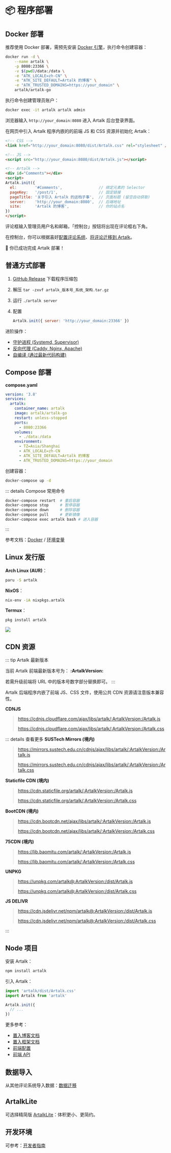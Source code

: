 # 📦 程序部署

## Docker 部署

推荐使用 Docker 部署，需预先安装 [Docker 引擎](https://docs.docker.com/engine/install/)，执行命令创建容器：

```bash
docker run -d \
    --name artalk \
    -p 8080:23366 \
    -v $(pwd)/data:/data \
    -e "ATK_LOCALE=zh-CN" \
    -e "ATK_SITE_DEFAULT=Artalk 的博客" \
    -e "ATK_TRUSTED_DOMAINS=https://your_domain" \
    artalk/artalk-go
```

执行命令创建管理员账户：

```bash
docker exec -it artalk artalk admin
```

浏览器输入 `http://your_domain:8080` 进入 Artalk 后台登录界面。

在网页中引入 Artalk 程序内嵌的的前端 JS 和 CSS 资源并初始化 Artalk：

<!-- prettier-ignore-start -->

```html
<!-- CSS -->
<link href="http://your_domain:8080/dist/Artalk.css" rel="stylesheet" />

<!-- JS -->
<script src="http://your_domain:8080/dist/Artalk.js"></script>

<!-- Artalk -->
<div id="Comments"></div>
<script>
Artalk.init({
  el:        '#Comments',                // 绑定元素的 Selector
  pageKey:   '/post/1',                  // 固定链接
  pageTitle: '关于引入 Artalk 的这档子事',  // 页面标题 (留空自动获取)
  server:    'http://your_domain:8080',  // 后端地址
  site:      'Artalk 的博客',             // 你的站点名
})
</script>
```
<!-- prettier-ignore-end -->

评论框输入管理员用户名和邮箱，「控制台」按钮将出现在评论框右下角。

在控制台，你可以根据喜好[配置评论系统](./backend/config.md)、[将评论迁移到 Artalk](./transfer.md)。

🥳 你已成功完成 Artalk 部署！

## 普通方式部署

1. [GitHub Release](https://github.com/ArtalkJS/Artalk/releases) 下载程序压缩包
2. 解压 `tar -zxvf artalk_版本号_系统_架构.tar.gz`
3. 运行 `./artalk server`
4. 配置

   ```js
   Artalk.init({ server: 'http://your_domain:23366' })
   ```

进阶操作：

- [守护进程 (Systemd, Supervisor)](./backend/daemon.md)
- [反向代理 (Caddy, Nginx, Apache)](./backend/reverse-proxy.md)
- [自编译 (通过最新代码构建)](../develop/contributing.md)

## Compose 部署

**compose.yaml**

```yaml
version: '3.8'
services:
  artalk:
    container_name: artalk
    image: artalk/artalk-go
    restart: unless-stopped
    ports:
      - 8080:23366
    volumes:
      - ./data:/data
    environment:
      - TZ=Asia/Shanghai
      - ATK_LOCALE=zh-CN
      - ATK_SITE_DEFAULT=Artalk 的博客
      - ATK_TRUSTED_DOMAINS=https://your_domain
```

创建容器：

```bash
docker-compose up -d
```

::: details Compose 常用命令

```bash
docker-compose restart  # 重启容器
docker-compose stop     # 暂停容器
docker-compose down     # 删除容器
docker-compose pull     # 更新镜像
docker-compose exec artalk bash # 进入容器
```

:::

参考文档：[Docker](./backend/docker.md) / [环境变量](./env.md)

## Linux 发行版

**Arch Linux (AUR)**：

```bash
paru -S artalk
```

**NixOS**：

```bash
nix-env -iA nixpkgs.artalk
```

**Termux**：

```bash
pkg install artalk
```

![](https://repology.org/badge/vertical-allrepos/artalk.svg)

## CDN 资源

::: tip Artalk 最新版本

当前 Artalk 前端最新版本号为： **:ArtalkVersion:**

若需升级前端将 URL 中的版本号数字部分替换即可。
:::

Artalk 后端程序内嵌了前端 JS、CSS 文件，使用公共 CDN 资源请注意版本兼容性。

**CDNJS**

> <https://cdnjs.cloudflare.com/ajax/libs/artalk/:ArtalkVersion:/Artalk.js>
>
> <https://cdnjs.cloudflare.com/ajax/libs/artalk/:ArtalkVersion:/Artalk.css>

::: details 查看更多
**SUSTech Mirrors (境内)**

> <https://mirrors.sustech.edu.cn/cdnjs/ajax/libs/artalk/:ArtalkVersion:/Artalk.js>
>
> <https://mirrors.sustech.edu.cn/cdnjs/ajax/libs/artalk/:ArtalkVersion:/Artalk.css>

**Staticfile CDN (境内)**

> <https://cdn.staticfile.org/artalk/:ArtalkVersion:/Artalk.js>
>
> <https://cdn.staticfile.org/artalk/:ArtalkVersion:/Artalk.css>

**BootCDN (境内)**

> <https://cdn.bootcdn.net/ajax/libs/artalk/:ArtalkVersion:/Artalk.js>
>
> <https://cdn.bootcdn.net/ajax/libs/artalk/:ArtalkVersion:/Artalk.css>

**75CDN (境内)**

> <https://lib.baomitu.com/artalk/:ArtalkVersion:/Artalk.js>
>
> <https://lib.baomitu.com/artalk/:ArtalkVersion:/Artalk.css>

**UNPKG**

> <https://unpkg.com/artalk@:ArtalkVersion:/dist/Artalk.js>
>
> <https://unpkg.com/artalk@:ArtalkVersion:/dist/Artalk.css>

**JS DELIVR**

> <https://cdn.jsdelivr.net/npm/artalk@:ArtalkVersion:/dist/Artalk.js>
>
> <https://cdn.jsdelivr.net/npm/artalk@:ArtalkVersion:/dist/Artalk.css>

:::

## Node 项目

安装 Artalk：

```bash
npm install artalk
```

引入 Artalk：

```js
import 'artalk/dist/Artalk.css'
import Artalk from 'artalk'

Artalk.init({
  // ...
})
```

更多参考：

- [置入博客文档](../develop/import-blog.md)
- [置入框架文档](../develop/import-framework.md)
- [前端配置](./frontend/config.md)
- [前端 API](../develop/fe-api.md)

## 数据导入

从其他评论系统导入数据：[数据迁移](./transfer.md)

## ArtalkLite

可选择精简版 [ArtalkLite](./frontend/artalk-lite.md)：体积更小、更简约。

## 开发环境

可参考：[开发者指南](https://github.com/ArtalkJS/Artalk/blob/master/CONTRIBUTING.md)
